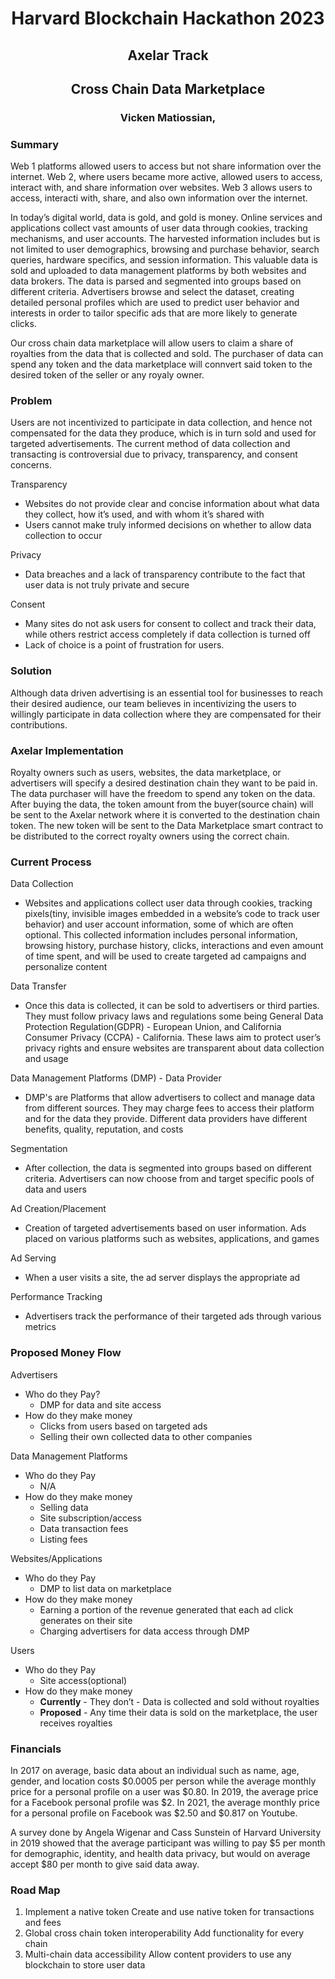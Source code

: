 <h1 align="center">
Harvard Blockchain Hackathon 2023
</h1>

<h2 align="center">
Axelar Track
</h2>

<h2 align="center">
Cross Chain Data Marketplace
</h2>

<h3 align="center">
Vicken Matiossian, 
</h3>

### Summary

Web 1 platforms allowed users to access but not share information over the internet. Web 2, where users became more active, allowed users to access, interact with, and share information over websites. Web 3 allows users to access, interacti with, share, and also own information over the internet. 

In today’s digital world, data is gold, and gold is money. Online services and applications collect vast amounts of user data through cookies, tracking mechanisms, and user accounts. The harvested information includes but is not limited to user demographics, browsing and purchase behavior, search queries, hardware specifics, and session information. This valuable data is sold and uploaded to data management platforms by both websites and data brokers. The data is parsed and segmented into groups based on different criteria. Advertisers browse and select the dataset, creating detailed personal profiles which are used to predict user behavior and interests in order to tailor specific ads that are more likely to generate clicks.

Our cross chain data marketplace will allow users to claim a share of royalties from the data that is collected and sold. The purchaser of data can spend any token and the data marketplace will connvert said token to the desired token of the seller or any royaly owner.

### Problem
Users are not incentivized to participate in data collection, and hence not compensated for the data they produce, which is in turn sold and used for targeted advertisements. The current method of data collection and transacting is controversial due to privacy, transparency, and consent concerns. 

Transparency

- Websites do not provide clear and concise information about what data they collect, how it’s used, and with whom it’s shared with
- Users cannot make truly informed decisions on whether to allow data collection to occur

Privacy

- Data breaches and a lack of transparency contribute to the fact that user data is not truly private and secure

Consent

- Many sites do not ask users for consent to collect and track their data, while others restrict access completely if data collection is turned off
- Lack of choice is a point of frustration for users. 

### Solution
Although data driven advertising is an essential tool for businesses to reach their desired audience, our team believes in incentivizing the users to willingly participate in data collection where they are compensated for their contributions.

### Axelar Implementation
Royalty owners such as users, websites, the data marketplace, or advertisers will specify a desired destination chain they want to be paid in. The data purchaser will have the freedom to spend any token on the data. After buying the data, the token amount from the buyer(source chain) will be sent to the Axelar network where it is converted to the destination chain token. The new token will be sent to the Data Marketplace smart contract to be distributed to the correct royalty owners using the correct chain.

### Current Process
Data Collection

- Websites and applications collect user data through cookies, tracking pixels(tiny, invisible images embedded in a website’s code to track user behavior) and user account information, some of which are often optional. This collected information includes personal information, browsing history, purchase history, clicks, interactions and even amount of time spent, and will be used to create targeted ad campaigns and personalize content

Data Transfer

- Once this data is collected, it can be sold to advertisers or third parties. They must follow privacy laws and regulations some being General Data Protection Regulation(GDPR) - European Union, and California Consumer Privacy (CCPA) - California. These laws aim to protect user’s privacy rights and ensure websites are transparent about data collection and usage
	
Data Management Platforms (DMP) - Data Provider

- DMP's are Platforms that allow advertisers to collect and manage data from different sources. They may charge fees to access their platform and for the data they provide. Different data providers have different benefits, quality, reputation, and costs

Segmentation

- After collection, the data is segmented into groups based on different criteria. Advertisers can now choose from and target specific pools of data and users

Ad Creation/Placement

- Creation of targeted advertisements based on user information. Ads placed on various platforms such as websites, applications, and games
	
Ad Serving

- When a user visits a site, the ad server displays the appropriate ad 
	
Performance Tracking

- Advertisers track the performance of their targeted ads through various metrics

### Proposed Money Flow

Advertisers
- Who do they Pay? 
	- DMP for data and site access
- How do they make money
	- Clicks from users based on targeted ads
	- Selling their own collected data to other companies
		
Data Management Platforms
- Who do they Pay
	- N/A
- How do they make money
	- Selling data
	- Site subscription/access
	- Data transaction fees
	- Listing fees
	
Websites/Applications
- Who do they Pay
	- DMP to list data on marketplace
- How do they make money
	- Earning a portion of the revenue generated that each ad click generates on their site
	- Charging advertisers for data access through DMP
	
Users
- Who do they Pay
	- Site access(optional)
- How do they make money
	- **Currently** - They don’t - Data is collected and sold without royalties
	- **Proposed** - Any time their data is sold on the marketplace, the user receives royalties

### Financials
In 2017 on average, basic data about an individual such as name, age, gender, and location costs $0.0005 per person while the average monthly price for a personal profile on a user was $0.80. 
In 2019, the average price for a Facebook personal profile was $2. 
In 2021, the average monthly price for a personal profile on Facebook was $2.50 and $0.817 on Youtube. 

A survey done by Angela Wigenar and Cass Sunstein of Harvard University in 2019 showed that the average participant was willing to pay $5 per month for demographic, identity, and health data privacy, but would on average accept $80 per month to give said data away.

### Road Map
1. Implement a native token
Create and use native token for transactions and fees
2. Global cross chain token interoperability
Add functionality for every chain
3. Multi-chain data accessibility
Allow content providers to use any blockchain to store user data
